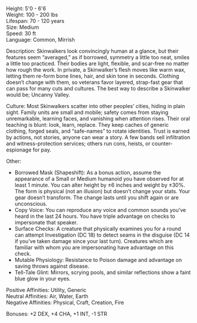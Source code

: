 Height: 5'0 - 6'6  
Weight: 100 - 200 lbs  
Lifespan: 70 - 120 years  
Size: Medium  
Speed: 30 ft  
Language: Common, Mirrish

Description: Skinwalkers look convincingly human at a glance, but their features seem “averaged,” as if borrowed, symmetry a little too neat, smiles a little too practiced. Their bodies are light, flexible, and scar-free no matter how rough the work. In private, a Skinwalker’s flesh moves like warm wax, letting them re-form bone lines, hair, and skin tone in seconds. Clothing doesn’t change with them, so veterans favor layered, strap-fast gear that can pass for many cuts and cultures. The best way to describe a Skinwalker would be; Uncanny Valley. 

Culture: Most Skinwalkers scatter into other peoples’ cities, hiding in plain sight. Family units are small and mobile; safety comes from staying unremarkable, learning faces, and vanishing when attention rises. Their oral teaching is blunt: look, learn, replace. They keep caches of generic clothing, forged seals, and “safe-names” to rotate identities. Trust is earned by actions, not stories, anyone can wear a story. A few bands sell infiltration and witness-protection services; others run cons, heists, or counter-espionage for pay. 

Other:
- Borrowed Mask (Shapeshift): As a bonus action, assume the appearance of a Small or Medium humanoid you have observed for at least 1 minute. You can alter height by ±6 inches and weight by ±30%. The form is physical (not an illusion) but doesn’t change your stats. Your gear doesn’t transform. The change lasts until you shift again or are unconscious.
- Copy Voice: You can reproduce any voice and common sounds you’ve heard in the last 24 hours. You have triple advantage on checks to impersonate that speaker.
- Surface Checks: A creature that physically examines you for a round can attempt Investigation (DC 18) to detect seams in the disguise (DC 14 if you’ve taken damage since your last turn). Creatures which are familiar with whom you are impersonating have advantage on this check. 
- Mutable Physiology: Resistance to Poison damage and advantage on saving throws against disease.
- Tell-Tale Glint: Mirrors, scrying pools, and similar reflections show a faint blue glow in your eyes.

Positive Affinities: Utility, Generic  
Neutral Affinities: Air, Water, Earth  
Negative Affinities: Physical, Craft, Creation, Fire  

Bonuses: +2 DEX, +4 CHA, +1 INT, -1 STR